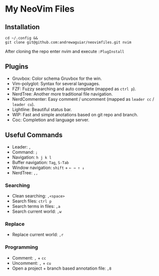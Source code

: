 # My NeoVim Files

## Installation

```shell
cd ~/.config &&
git clone git@github.com:andrewaguiar/neovimfiles.git nvim
```

After cloning the repo enter nvim and execute `:PlugInstall`

## Plugins

  - Gruvbox: Color schema Gruvbox for the win.
  - Vim-polyglot: Syntax for several languages.
  - FZF: Fuzzy searching and auto complete (mapped as `ctrl p`).
  - NerdTree: Another more traditional file navigation.
  - NerdCommenter: Easy comment / uncomment (mapped as `leader cc` / `leader cu`).
  - Lightline: Beautiful status bar.
  - WIP: Fast and simple anotations based on git repo and branch.
  - Coc: Completion and language server.

## Useful Commands

  - Leader: `,`
  - Command: `;`
  - Navigation: `h j k l`
  - Buffer navigation: `Tag`, `S-Tab`
  - Window navigation: `shift` + `← → ↑ ↓`
  - NerdTree: `,,`

### Searching

  - Clean searching: `,<space>`
  - Search files: `ctrl p`
  - Search terms in files: `,a`
  - Search current world: `,w`

### Replace

  - Replace current world: `,r`

### Programming

  - Comment: `,` + `cc`
  - Uncomment: `,` + `cu`
  - Open a project + branch based annotation file: `,8`
